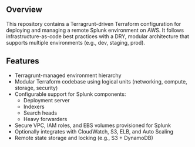 ## Overview

This repository contains a Terragrunt-driven Terraform configuration for deploying and managing a remote Splunk environment on AWS. It follows infrastructure-as-code best practices with a DRY, modular architecture that supports multiple environments (e.g., dev, staging, prod).

## Features

- Terragrunt-managed environment hierarchy
- Modular Terraform codebase using logical units (networking, compute, storage, security)
- Configurable support for Splunk components:
  - Deployment server
  - Indexers
  - Search heads
  - Heavy forwarders
- Secure VPC, IAM roles, and EBS volumes provisioned for Splunk
- Optionally integrates with CloudWatch, S3, ELB, and Auto Scaling
- Remote state storage and locking (e.g., S3 + DynamoDB)
